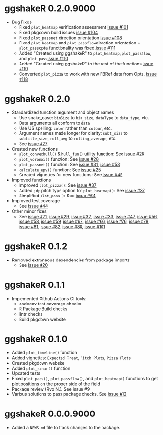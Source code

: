 # ggshakeR 0.2.0.9000

-   Bug Fixes
    - Fixed `plot_heatmap` verification assessment [issue #101](https://github.com/abhiamishra/ggshakeR/issues/101)
    - Fixed pkgdown build issues [issue #104](https://github.com/abhiamishra/ggshakeR/issues/104)
    - Fixed `plot_passnet` direction orientation [issue #108](https://github.com/abhiamishra/ggshakeR/issues/108)
    - Fixed `plot_heatmap` and `plot_passflow`direction orientation + `plot_pass`opta functionality was fixed.[issue #111](https://github.com/abhiamishra/ggshakeR/issues/111)
    - Added "Created using ggshakeR" to `plot_heatmap`, `plot_passflow`, and `plot_pass`[issue #110](https://github.com/abhiamishra/ggshakeR/issues/110)
    - Added "Created using ggshakeR" to the rest of the functions [issue #110](https://github.com/abhiamishra/ggshakeR/issues/110)
    - Converted `plot_pizza` to work with new FBRef data from Opta. [issue #118](https://github.com/abhiamishra/ggshakeR/issues/118)

# ggshakeR 0.2.0

-   Standardized function argument and object names
    -   Use snake_case: `binSize` to `bin_size`, `dataType` to `data_type`, etc.
    -   Data arguments all conform to `data`
    -   Use US spelling: `color` rather than `colour`, etc.
    -   Argument names made longer for clarity: `subt_size` to `subtitle_size`, `roll_avg` to `rolling_average`, etc.
    -   See [issue #27](https://github.com/abhiamishra/ggshakeR/issues/27)
-   Created new functions
    -   `plot_convexhull()` & `hull_fun()` utility function: See [issue #28](https://github.com/abhiamishra/ggshakeR/issues/28)
    -   `plot_voronoi()` function: See [issue #28](https://github.com/abhiamishra/ggshakeR/issues/28)
    -   `plot_passnet()` function: See [issue #31](https://github.com/abhiamishra/ggshakeR/issues/31), [issue #53](https://github.com/abhiamishra/ggshakeR/issues/53)
    -   `calculate_epv()` function: See [issue #25](https://github.com/abhiamishra/ggshakeR/issues/25)
    -   Created vignettes for new functions: See [issue #45](https://github.com/abhiamishra/ggshakeR/issues/45)
-   Improved functions
    -   Improved `plot_pizza()`: See [issue #37](https://github.com/abhiamishra/ggshakeR/issues/37)
    -   Added `jdp` pitch type option for `plot_heatmap()`: See [issue #37](https://github.com/abhiamishra/ggshakeR/issues/37)
    -   Simplified `plot_pass()`: See [issue #64](https://github.com/abhiamishra/ggshakeR/issues/64)
-   Improved test coverage
    -   See [issue #44](https://github.com/abhiamishra/ggshakeR/issues/44)
-   Other minor fixes
    -   See [issue #21](https://github.com/abhiamishra/ggshakeR/issues/21), [issue #29](https://github.com/abhiamishra/ggshakeR/issues/29), [issue #32](https://github.com/abhiamishra/ggshakeR/issues/32), [issue #33](https://github.com/abhiamishra/ggshakeR/issues/33), [issue #47](https://github.com/abhiamishra/ggshakeR/issues/47), [issue #56](https://github.com/abhiamishra/ggshakeR/issues/56), [issue #58](https://github.com/abhiamishra/ggshakeR/issues/58), [issue #59](https://github.com/abhiamishra/ggshakeR/issues/59), [issue #62](https://github.com/abhiamishra/ggshakeR/issues/62), [issue #66](https://github.com/abhiamishra/ggshakeR/issues/66), [issue #76](https://github.com/abhiamishra/ggshakeR/issues/76), [issue #78](https://github.com/abhiamishra/ggshakeR/issues/78), [issue #81](https://github.com/abhiamishra/ggshakeR/issues/81), [issue #82](https://github.com/abhiamishra/ggshakeR/issues/82), [issue #88](https://github.com/abhiamishra/ggshakeR/issues/88), [issue #101](https://github.com/abhiamishra/ggshakeR/issues/101)

# ggshakeR 0.1.2

-   Removed extraneous dependencies from package imports
    -   See [issue #20](https://github.com/abhiamishra/ggshakeR/issues/20)

# ggshakeR 0.1.1

-   Implemented Github Actions CI tools:
    -   codecov test coverage checks
    -   R Package Build checks
    -   lintr checks
    -   Build pkgdown website

# ggshakeR 0.1.0

-   Added `plot_timeline()` function
-   Added vignettes: `Expected Treat`, `Pitch Plots`, `Pizza Plots`
-   Created pkgdown website
-   Added `plot_sonar()` function
-   Updated tests
-   Fixed `plot_pass()`, `plot_passflow()`, and `plot_heatmap()` functions to get plot positions on the proper side of the field
-   Package review (Ryo N.). See [issue #9](https://github.com/abhiamishra/ggshakeR/issues/9)
-   Various solutions to pass package checks. See [issue #12](https://github.com/abhiamishra/ggshakeR/issues/12)

# ggshakeR 0.0.0.9000

-   Added a `NEWS.md` file to track changes to the package.
